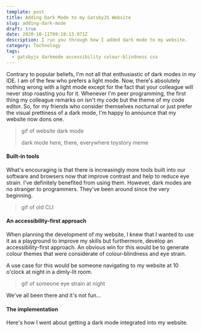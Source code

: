 ```yaml
---
template: post
title: Adding Dark Mode to my GatsbyJS Website
slug: adding-dark-mode
draft: true
date: 2020-10-11T09:18:13.971Z
description: I run you through how I added dark mode to my website.
category: Technology
tags:
  - gatsbyjs darkmode accessibility colour-blindness css
---
```

Contrary to popular beliefs, I'm not all that enthusiastic of dark modes in my IDE. I am of the few who prefers a light mode. Now, there's absolutely nothing wrong with a light mode except for the fact that your colleague will never stop roasting you for it. Whenever I'm peer programming, the first thing my colleague remarks on isn't my code but the theme of my code editor. So, for my friends who consider themselves nocturnal or just prefer the visual prettiness of a dark mode, I'm happy to announce that my website now dons one.

> gif of website dark mode
>
> dark mode here, there, everywhere toystory meme

#### Built-in tools

What's encouraging is that there is increasingly more tools built into our software and browsers now that improve contrast and help to reduce eye strain. I've definitely benefited from using them. However, dark modes are no stranger to programmers. They've been around since the very beginning.

> gif of old CLI

#### An accessibility-first approach

When planning the development of my website, I knew that I wanted to use it as a playground to improve my skills but furthermore, develop an accessibility-first approach. An obvious win for this would be to generate colour themes that were considerate of colour-blindness and eye strain.

A use case for this would be someone navigating to my website at 10 o'clock at night in a dimly-lit room.

> gif of someone eye strain at night

We've all been there and it's not fun...

#### The implementation

Here's how I went about getting a dark mode integrated into my website.